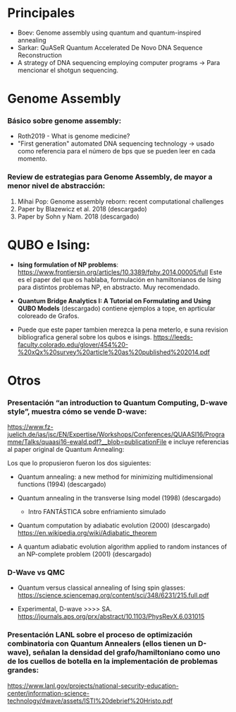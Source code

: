 # Principales

- Boev: Genome assembly using quantum and quantum-inspired annealing
- Sarkar: QuASeR Quantum Accelerated De Novo DNA Sequence Reconstruction
- A strategy of DNA sequencing employing computer programs -> Para mencionar el shotgun sequencing.


# Genome Assembly

### Básico sobre genome assembly:
- Roth2019 - What is genome medicine?
- "First generation" automated DNA sequencing technology -> usado como referencia para el número de bps que se pueden leer en cada momento.

### Review de estrategias para Genome Assembly, de mayor a menor nivel de abstracción: 
1) Mihai Pop: Genome assembly reborn: recent computational challenges
2) Paper by Blazewicz et al. 2018 (descargado)
3) Paper by Sohn y Nam. 2018 (descargado)


# QUBO e Ising:

- **Ising formulation of NP problems**:
https://www.frontiersin.org/articles/10.3389/fphy.2014.00005/full
Este es el paper del que os hablaba, formulación en hamiltonianos de Ising para distintos problemas NP, en abstracto. Muy recomendado. 

- **Quantum Bridge Analytics I: A Tutorial on Formulating and Using QUBO Models** (descargado) contiene ejemplos a tope, en aprticular coloreado de Grafos.

- Puede que este paper tambien merezca la pena meterlo, e suna revision bibliografica general sobre los qubos e isings. https://leeds-faculty.colorado.edu/glover/454%20-%20xQx%20survey%20article%20as%20published%202014.pdf
# Otros

### Presentación “an introduction to Quantum Computing, D-wave style”, muestra cómo se vende D-wave:
https://www.fz-juelich.de/ias/jsc/EN/Expertise/Workshops/Conferences/QUAASI16/Programme/Talks/quaasi16-ewald.pdf?__blob=publicationFile
e incluye referencias al paper original de Quantum Annealing: 

Los que lo propusieron fueron los dos siguientes:

- Quantum annealing: a new method for minimizing multidimensional functions (1994) (descargado)
- Quantum annealing in the transverse Ising model (1998) (descargado)
	* Intro FANTÁSTICA sobre enfriamiento simulado

-  Quantum computation by adiabatic evolution (2000) (descargado)
https://en.wikipedia.org/wiki/Adiabatic_theorem

- A quantum adiabatic evolution algorithm applied to random instances of an NP-complete problem (2001) (descargado)



### D-Wave vs QMC

- Quantum versus classical annealing of Ising spin glasses: https://science.sciencemag.org/content/sci/348/6231/215.full.pdf

- Experimental, D-wave >>>> SA.
https://journals.aps.org/prx/abstract/10.1103/PhysRevX.6.031015



### Presentación LANL sobre el proceso de optimización combinatoria con Quantum Annealers (ellos tienen un D-wave), señalan la densidad del grafo/hamiltoniano como uno de los cuellos de botella en la implementación de problemas grandes:  
https://www.lanl.gov/projects/national-security-education-center/information-science-technology/dwave/assets/ISTI%20debrief%20Hristo.pdf

